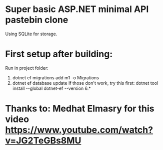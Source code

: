 # Super basic ASP.NET minimal API pastebin clone
Using SQLite for storage.

# First setup after building:
Run in project folder: 
1. dotnet ef migrations add m1 -o Migrations
2. dotnet ef database update
If those don't work, try this first: dotnet tool install --global dotnet-ef --version 6.*

# Thanks to: Medhat Elmasry for this video https://www.youtube.com/watch?v=JG2TeGBs8MU